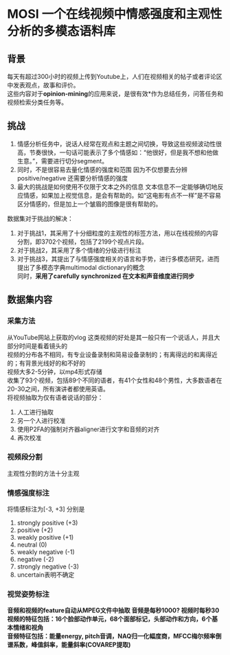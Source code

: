 # MOSI 一个在线视频中情感强度和主观性分析的多模态语料库
## 背景
每天有超过300小时的视频上传到Youtube上，人们在视频相关的帖子或者评论区中发表观点，故事和评价。  
这些内容对于**opinion-mining**的应用来说，是很有效*作为总结任务，问答任务和视频检索分类任务等。  
## 挑战
1. 情感分析任务中，说话人经常在观点和主题之间切换，导致这些视频波动性很高，节奏很快，一句话可能表示了多个情感如：“他很好，但是我不想和他做生意。”，需要进行切分segment。
2. 同时，不是很容易去量化情感的强度和范围 因为不仅想要去分辨positive/negative 还需要分析情感的强度
3. 最大的挑战是如何使用不仅限于文本之外的信息 文本信息不一定能够确切地反应情感，如果加上视觉信息，是会有帮助的。如“这电影有点不一样”是不容易区分情感的，但是加上一个皱眉的图像是很有帮助的。

数据集对于挑战的解决：
1. 对于挑战1，其采用了十分细粒度的主观性的标签方法，用以在线视频的内容分割，即3702个视频，包括了2199个视点片段。
2. 对于挑战2，其采用了多个情绪的分级进行标注
3. 对于挑战3，其提出了与情感强度相关的语言和手势，进行多模态研究，进而提出了多模态字典multimodal dictionary的概念  
    同时，**采用了carefully synchronized 在文本和声音维度进行同步**

## 数据集内容
### 采集方法
从YouTube网站上获取的vlog 这类视频的好处是其一般只有一个说话人，并且大部分时间是看着镜头的  
视频的分布各不相同，有专业设备录制和简易设备录制的；有离得远的和离得近的；有背景光线好的和不好的  
视频大多2-5分钟，以mp4形式存储  
收集了93个视频，包括89个不同的语者，有41个女性和48个男性，大多数语者在20-30之间，所有演讲者都使用英语。  
将视频抽取为仅有语者说话的部分：
1. 人工进行抽取
2. 另一个人进行校准
3. 使用P2FA的强制对齐器aligner进行文字和音频的对齐
4. 再次校准

### 视频段分割
主观性分割的方法十分主观

### 情感强度标注
将情感标注为[-3, +3] 分别是  
1. strongly positive (+3)
2. positive (+2)
3. weakly  positive  (+1)
4. neutral  (0)
5. weakly negative (-1)
6. negative (-2)
7. strongly negative (-3)
8. uncertain表明不确定

### 视觉姿势标注
**音频和视频的feature自动从MPEG文件中抽取 音频是每秒1000? 视频时每秒30**  
**视频的特征包括：16个脸部动作单元，68个面部标记，头部动作和方向，6个基本情绪和视角**  
**音频特征包括：能量energy, pitch音调，NAQ归一化幅度商，MFCC梅尔频率倒谱系数，峰值斜率，能量斜率(COVAREP提取)**  